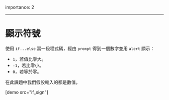 importance: 2

---

# 顯示符號

使用 `if...else` 寫一段程式碼，經由 `prompt` 得到一個數字並用 `alert` 顯示：

- `1`，若值比零大。
- `-1`，若比零小。
- `0`，若等於零。

在此課題中我們假設輸入的都是數值。

[demo src="if_sign"]
